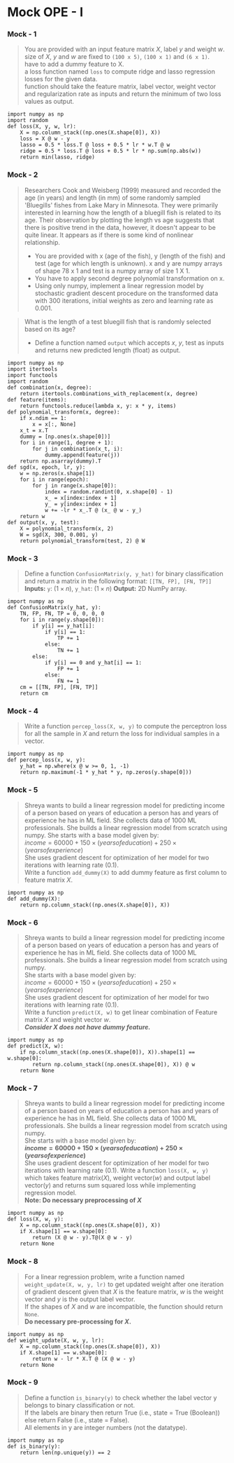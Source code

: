 # Mock OPE - I
### Mock - 1
> You are provided with an input feature matrix $X$, label $y$ and weight $w$. <BR>
> size of $X$, $y$ and $w$ are fixed to `(100 x 5)`, `(100 x 1)` and `(6 x 1)`. <BR>
> have to add a dummy feature to X. <BR>
> a loss function named `loss` to compute ridge and lasso regression losses for the given data. <BR>
> function should take the feature matrix, label vector, weight vector and regularization rate as inputs and return the minimum of two loss values as output.
```
import numpy as np
import random
def loss(X, y, w, lr):
    X = np.column_stack((np.ones(X.shape[0]), X))
    loss = X @ w - y
    lasso = 0.5 * loss.T @ loss + 0.5 * lr * w.T @ w
    ridge = 0.5 * loss.T @ loss + 0.5 * lr * np.sum(np.abs(w))
    return min(lasso, ridge)
```

### Mock - 2
> Researchers Cook and Weisberg (1999) measured and recorded the age (in years) and length (in mm)  of some randomly sampled 'Bluegills' fishes from Lake Mary in Minnesota. They were primarily interested in learning how the length of a bluegill fish is related to its age. Their observation by plotting the length vs age suggests that there is positive trend in the data, however, it doesn't appear to be quite linear. It appears as if there is some kind of nonlinear relationship.
> - You are provided with x (age of the fish), y (length of the fish) and test (age for which length is unknown). x and y are numpy arrays of shape 78 x 1 and test is a numpy array of size 1 X 1.
> - You have to apply second degree polynomial transformation on x.
> - Using only numpy, implement a linear regression model by stochastic gradient descent procedure on the transformed data with 300 iterations, initial weights as zero and learning rate as 0.001. <BR>

> What is the length of a test bluegill fish that is randomly selected based on its age? <BR>
> - Define a function named `output` which accepts $x$, $y$, test as inputs and returns new predicted length (float) as output.
```
import numpy as np
import itertools
import functools
import random
def combination(x, degree):
    return itertools.combinations_with_replacement(x, degree)
def feature(items):
    return functools.reduce(lambda x, y: x * y, items)
def polynomial_transform(x, degree):
    if x.ndim == 1:
        x = x[:, None]
    x_t = x.T
    dummy = [np.ones(x.shape[0])]
    for i in range(1, degree + 1):
        for j in combination(x_t, i):
            dummy.append(feature(j))
    return np.asarray(dummy).T
def sgd(x, epoch, lr, y):
    w = np.zeros(x.shape[1])
    for i in range(epoch):
        for j in range(x.shape[0]):
            index = random.randint(0, x.shape[0] - 1)
            x_ = x[index:index + 1]
            y_ = y[index:index + 1]
            w += -lr * x_.T @ (x_ @ w - y_)
    return w
def output(x, y, test):
    X = polynomial_transform(x, 2)
    W = sgd(X, 300, 0.001, y)
    return polynomial_transform(test, 2) @ W
```

### Mock - 3
> Define a function `ConfusionMatrix(y, y_hat)` for binary classification and return a matrix in the following format: `[[TN, FP], [FN, TP]]` <BR>
> **Inputs:**  `y`: ($1 \times n$), `y_hat`: ($1 \times n$)
> **Output:** 2D NumPy array.
```
import numpy as np
def ConfusionMatrix(y_hat, y):
    TN, FP, FN, TP = 0, 0, 0, 0
    for i in range(y.shape[0]):
        if y[i] == y_hat[i]:
            if y[i] == 1:
                TP += 1
            else:
                TN += 1
        else:
            if y[i] == 0 and y_hat[i] == 1:
                FP += 1
            else:
                FN += 1
    cm = [[TN, FP], [FN, TP]]
    return cm
```

### Mock - 4
> Write a function `percep_loss(X, w, y)` to compute the perceptron loss for all the sample in $X$ and return the loss for individual samples in a vector.
```
import numpy as np
def percep_loss(x, w, y):
    y_hat = np.where(x @ w >= 0, 1, -1)
    return np.maximum(-1 * y_hat * y, np.zeros(y.shape[0]))
```

### Mock - 5
> Shreya wants to build a linear regression model for predicting income of a person based on years of education a person has and years of experience he has in ML field. She collects data of 1000 ML professionals. She builds a linear regression model from scratch using numpy. She starts with a base model given by: <BR>
> $income = 60000 + 150 \times (years of education) + 250 \times (years of experience)$ <BR>
> She uses gradient descent for optimization of her model for two iterations with learning rate (0.1). <BR>
> Write a function `add_dummy(X)` to add dummy feature as first column to feature matrix $X$.
```
import numpy as np
def add_dummy(X):
    return np.column_stack((np.ones(X.shape[0]), X))
```

### Mock - 6
> Shreya wants to build a linear regression model for predicting income of a person based on years of education a person has and years of experience he has in ML field. She collects data of 1000 ML professionals. She builds a linear regression model from scratch using numpy. <BR>
> She starts with a base model given by: <BR>
> $income = 60000 + 150 \times (years of education) + 250 \times (years of experience)$ <BR>
> She uses gradient descent for optimization of her model for two iterations with learning rate (0.1). <BR>
> Write a function `predict(X, w)` to get linear combination of Feature matrix $X$ and weight vector $w$. <BR>
> ***Consider X does not have dummy feature.***
```
import numpy as np
def predict(X, w):
    if np.column_stack((np.ones(X.shape[0]), X)).shape[1] == w.shape[0]:
        return np.column_stack((np.ones(X.shape[0]), X)) @ w
    return None
```

### Mock - 7
> Shreya wants to build a linear regression model for predicting income of a person based on years of education a person has and years of experience he has in ML field. She collects data of 1000 ML professionals. She builds a linear regression model from scratch using numpy. <BR>
She starts with a base model given by: <BR>
> **$income = 60000 + 150 \times (years of education) + 250 \times (years of experience)$** <BR>
> She uses gradient descent for optimization of her model for two iterations with learning rate (0.1).
> Write a function `loss(X, w, y)` which takes feature matrix($X$), weight vector($w$) and output label vector($y$) and returns sum squared loss while implementing regression model. <BR>
**Note: Do necessary preprocessing of $X$**
```
import numpy as np
def loss(X, w, y):
    X = np.column_stack((np.ones(X.shape[0]), X))
    if X.shape[1] == w.shape[0]:
        return (X @ w - y).T@(X @ w - y)
    return None
```

### Mock - 8
> For a linear regression problem, write a function named `weight_update(X, w, y, lr)` to get updated weight after one iteration of gradient descent given that $X$ is the feature matrix, $w$ is the weight vector and $y$ is the output label vector. <BR>
> If the shapes of $X$ and $w$ are incompatible, the function should return `None`. <BR>
> **Do necessary pre-processing for $X$.**
```
import numpy as np
def weight_update(X, w, y, lr):
    X = np.column_stack((np.ones(X.shape[0]), X))
    if X.shape[1] == w.shape[0]:
        return w - lr * X.T @ (X @ w - y)
    return None
```

### Mock - 9
> Define a function `is_binary(y)` to check whether the label vector y belongs to binary classification or not. <BR>
> If the labels are binary then return True (i.e., state = True (Boolean))  else return False (i.e., state = False). <BR>
> All elements in y are integer numbers (not the datatype). 
```
import numpy as np
def is_binary(y):
    return len(np.unique(y)) == 2
```
